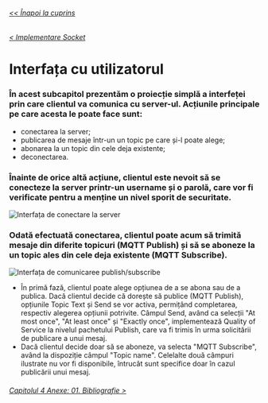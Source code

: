 ###### [<< Înapoi la cuprins](../Cuprins.md)
###### [< Implementare Socket](21.%20Implementare%20Socket.md)
# Interfața cu utilizatorul
### În acest subcapitol prezentăm o proiecție simplă a interfeței prin care clientul va comunica cu server-ul. Acțiunile principale pe care acesta le poate face sunt:
  - conectarea la server;
  - publicarea de mesaje într-un un topic pe care și-l poate alege;
  - abonarea la un topic din cele deja existente;
  - deconectarea.
### Înainte de orice altă acțiune, clientul este nevoit să se conecteze la server printr-un username și o parolă, care vor fi verificate pentru a menține un nivel sporit de securitate.
![Interfața de conectare la server](../Img/connect_UI.png)
### Odată efectuată conectarea, clientul poate acum să trimită mesaje din diferite topicuri (MQTT Publish) și să se aboneze la un topic ales din cele deja existente (MQTT Subscribe).
![Interfața de comunicaree publish/subscribe](../Img/publish_subscribe_UI.png)
- În primă fază, clientul poate alege opțiunea de a se abona sau de a publica. Dacă clientul decide că dorește să publice (MQTT Publish), opțiunile Topic Text și Send se vor activa, permițând completarea, respectiv alegerea opțiunii potrivite. Câmpul Send, având ca selecții "At most once", "At least once" și "Exactly once", implementează Quality of Service la nivelul pachetului Publish, care va fi trimis în urma solicitării de publicare a unui mesaj.
- Dacă clientul decide doar să se aboneze, va selecta "MQTT Subscribe", având la dispoziție câmpul "Topic name". Celelalte două câmpuri ilustrate nu vor fi disponibile, întrucât sunt specifice doar în cazul publicării unui mesaj.
###### [Capitolul 4 Anexe: 01. Bibliografie >](../Capitolul%204%20Anexe/01.%20Bibliografie.md)
